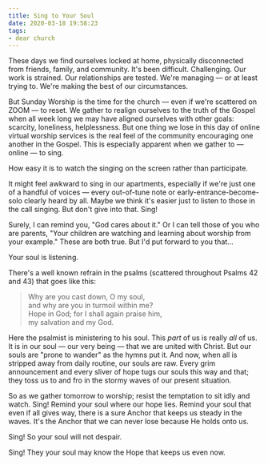 ```yaml
---
title: Sing to Your Soul
date: 2020-03-18 19:58:23
tags:
- dear church
---
```

These days we find ourselves locked at home, physically disconnected from friends, family, and community. It's been difficult. Challenging. Our work is strained. Our relationships are tested. We're managing — or at least trying to. We're making the best of our circumstances.

But Sunday Worship is the time for the church — even if we're scattered on ZOOM — to reset. We gather to realign ourselves to the truth of the Gospel when all week long we may have aligned ourselves with other goals: scarcity, loneliness, helplessness. But one thing we lose in this day of online virtual worship services is the real feel of the community encouraging one another in the Gospel. This is especially apparent when we gather to — online — to sing.

How easy it is to watch the singing on the screen rather than participate.

It might feel awkward to sing in our apartments, especially if we're just one of a handful of voices — every out-of-tune note or early-entrance-become-solo clearly heard by all. Maybe we think it's easier just to listen to those in the call singing. But don't give into that. Sing!

Surely, I can remind you, "God cares about it." Or I can tell those of you who are parents, "Your children are watching and learning about worship from your example." These are both true. But I'd put forward to you that…

Your soul is listening.

There's a well known refrain in the psalms (scattered throughout Psalms 42 and 43) that goes like this:

> Why are you cast down, O my soul,  
> and why are you in turmoil within me?  
> Hope in God; for I shall again praise him,  
> my salvation and my God.

Here the psalmist is ministering to his soul. This *part* of us is really *all* of us. It is in our soul — our very being — that we are united with Christ. But our souls are "prone to wander" as the hymns put it. And now, when all is stripped away from daily routine, our souls are raw. Every grim announcement and every sliver of hope tugs our souls this way and that; they toss us to and fro in the stormy waves of our present situation.

So as we gather tomorrow to worship; resist the temptation to sit idly and watch. Sing! Remind your soul where our hope lies. Remind your soul that even if all gives way, there is a sure Anchor that keeps us steady in the waves. It's the Anchor that we can never lose because He holds onto us.

Sing! So your soul will not despair.

Sing! They your soul may know the Hope that keeps us even now.